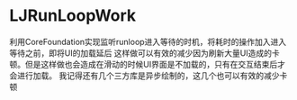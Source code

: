 # LJRunLoopWork
利用CoreFoundation实现监听runloop进入等待的时机，将耗时的操作加入进入等待之前，即将UI的加载延后
这样做可以有效的减少因为刷新大量UI造成的卡顿。但是这样做也会造成在滑动的时候UI界面是不加载的，只有在交互结束后才会进行加载。
我记得还有几个三方库是异步绘制的，这几个也可以有效的减少卡顿
